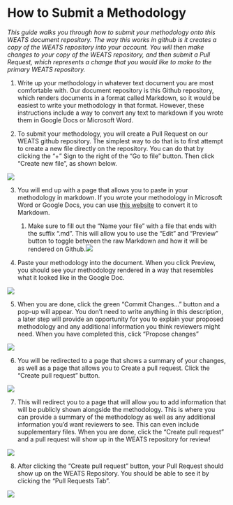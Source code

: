 # How to Submit a Methodology

_This guide walks you through how to submit your methodology onto this WEATS document repository. The way this works in github is it creates a copy of the WEATS repository into your account. You will then make changes to your copy of the WEATS repository, and then submit a Pull Request, which represents a change that you would like to make to the primary WEATS repository._

1. Write up your methodology in whatever text document you are most comfortable with. Our document repository is this Github repository, which renders documents in a format called Markdown, so it would be easiest to write your methodology in that format. However, these instructions include a way to convert any text to markdown if you wrote them in Google Docs or Microsoft Word.

2. To submit your methodology, you will create a Pull Request on our WEATS github repository. The simplest way to do that is to first attempt to create a new file directly on the repository. You can do that by clicking the “+” Sign to the right of the “Go to file” button. Then click “Create new file”, as shown below.

![](https://lh7-us.googleusercontent.com/docsz/AD_4nXdpDybDNdUG2cROGZ4nsXy6eLqg4N5mrkCPoRbJVT2wB7BMnbk2-6WKJoJunsulNDT5IvNPfsKK2oDy17ryknZFoabEit0lVuEhePYukCxAgnp9GdZI0cXtfsQc4OLbhKcgeXWOjkOLULUpd9tvOTR5IUD0?key=aRRrnxOzZnP06EN6jI_DLw)

3. You will end up with a page that allows you to paste in your methodology in markdown. If you wrote your methodology in Microsoft Word or Google Docs, you can use [this website](https://gdoc2md.com/) to convert it to Markdown.

   1. Make sure to fill out the “Name your file” with a file that ends with the suffix “.md”. This will allow you to use the “Edit” and “Preview” button to toggle between the raw Markdown and how it will be rendered on Github.![](https://lh7-us.googleusercontent.com/docsz/AD_4nXdMSswetj5f0tL0g2bveBFTQWYQYV9SdtCCGE2L7XizxDXh6_dRaYsXjhJYlrsB19zB8yXFUBBBeSeVB5UqKrYgMkTPjwAB6_PBbZjD6w7DjlQDMmY3-fFqc5_u1HAaeHPqVHWctKiKr9VO4J5bNCWJmp_V?key=aRRrnxOzZnP06EN6jI_DLw)

4. Paste your methodology into the document. When you click Preview, you should see your methodology rendered in a way that resembles what it looked like in the Google Doc.

![](https://lh7-us.googleusercontent.com/docsz/AD_4nXfX0ETT1q6niLmBl7ZHSELFaPVAbYyjPmsoIySCzj_l1_aFstAVenPlQwqB-h8LPr7gh2q9wEiBrEpHFsw8uh1Iw3fY_3gsq0J0LfNrF-nMYEZRT10CFnicIl37YG3W2Y6wLo2hk7_Ib3-Im44Wnuo5vC8?key=aRRrnxOzZnP06EN6jI_DLw)

5. When you are done, click the green “Commit Changes…” button and a pop-up will appear. You don’t need to write anything in this description, a later step will provide an opportunity for you to explain your proposed methodology and any additional information you think reviewers might need. When you have completed this, click “Propose changes”

![](https://lh7-us.googleusercontent.com/docsz/AD_4nXc41Q4YEC5L0BpzGcVIwDkSu4l-TSTRM38lZAJNG1DsjoAvii0qdayAetOy0VXgZgSvhAAo-aheXkyuGlODjwWIDECJ_1xU0acZgAg4xi2i5Asen7cIxz_ybBoXIdq3cD4COW5U6FqoP9Gt6b6DhyYw2tU?key=aRRrnxOzZnP06EN6jI_DLw)

6. You will be redirected to a page that shows a summary of your changes, as well as a page that allows you to Create a pull request. Click the “Create pull request” button.

![](https://lh7-us.googleusercontent.com/docsz/AD_4nXdtoXo2hYGrXs49zi08ESMZd1IVl6bfGt7WKJ001TWw1wdNgzIKIkei1SV0wzBWbxzEY7LUpDh5dh6JIIFhz_lYdmJe-HJFjQ03U05Nb40WeOTv74yuGJsySFPYhRmvbmwct30DBDtXwJA3lVDTqs-RgaTs?key=aRRrnxOzZnP06EN6jI_DLw)

7. This will redirect you to a page that will allow you to add information that will be publicly shown alongside the methodology. This is where you can provide a summary of the methodology as well as any additional information you’d want reviewers to see. This can even include supplementary files. When you are done, click the “Create pull request” and a pull request will show up in the WEATS repository for review!

![](https://lh7-us.googleusercontent.com/docsz/AD_4nXcjDZ84C83-h-i4HA94k99InZlpXrEZfp0IzTKyZTZrnX8ndZUCusyBY7VaT6MzDF2_kzIEgy9m3-BT4a0aYW9a83SL2ZQSva4XCb_YWuWJXeTFGnz6xhpmnw8e047cDs9vWtHHWtooPo-0U-Zh5x0YcDdN?key=aRRrnxOzZnP06EN6jI_DLw)

8. After clicking the “Create pull request” button, your Pull Request should show up on the WEATS Repository. You should be able to see it by clicking the “Pull Requests Tab”.

![](https://lh7-us.googleusercontent.com/docsz/AD_4nXfEF_yqz7fCMPrz2Z-AMf4cxHtIphRQLcTAdAAtWJCsE_rC-nHal-7sigLRpJ24g9VspkwYaeCWnqtaynlzvQySuUYRqC6qWb4NGMF3tkdy2YqQkq5LchsCidHYQ-PP0BlL9yL3KIdWWN3yJtNecSDru84?key=aRRrnxOzZnP06EN6jI_DLw)

